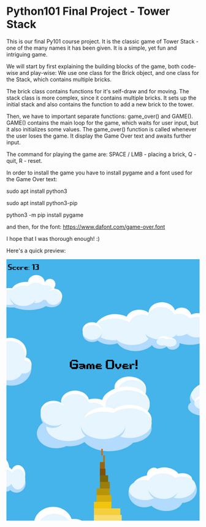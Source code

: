 # Python101 Final Project - Tower Stack

  This is our final Py101 course project. It is the classic game of
Tower Stack - one of the many names it has been given. It is a simple, yet
fun and intriguing game.

  We will start by first explaining the building blocks of the game, both code-wise and play-wise:
We use one class for the Brick object, and one class for the Stack, which contains multiple bricks.

  The brick class contains functions for it's self-draw and for moving. The stack class is more complex,
since it contains multiple bricks. It sets up the initial stack and also contains the function to add a new
brick to the tower.

  Then, we have to important separate functions: game_over() and GAME(). GAME() contains the main loop for
the game, which waits for user input, but it also initializes some values. The game_over() function is called
whenever the user loses the game. It display the Game Over text and awaits further input.

   The command for playing the game are: SPACE / LMB - placing a brick, Q - quit, R - reset.
  
  In order to install the game you have to install pygame and a font used for the Game Over text:
  
sudo apt install python3
  
sudo apt install python3-pip
  
python3 -m pip install pygame
  
  and then, for the font:
    https://www.dafont.com/game-over.font

I hope that I was thorough enough! :)

Here's a quick preview:

![img](assets/img.png)
